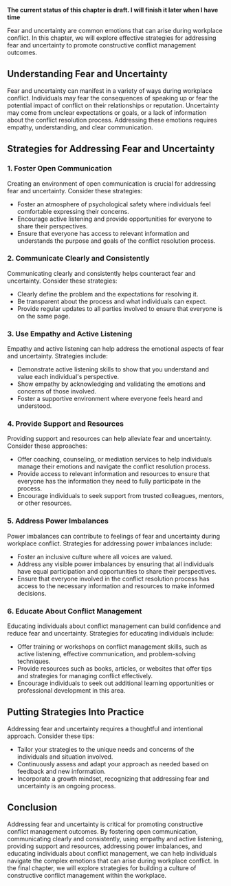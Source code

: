 **The current status of this chapter is draft. I will finish it later when I have time**

Fear and uncertainty are common emotions that can arise during workplace conflict. In this chapter, we will explore effective strategies for addressing fear and uncertainty to promote constructive conflict management outcomes.

Understanding Fear and Uncertainty
----------------------------------

Fear and uncertainty can manifest in a variety of ways during workplace conflict. Individuals may fear the consequences of speaking up or fear the potential impact of conflict on their relationships or reputation. Uncertainty may come from unclear expectations or goals, or a lack of information about the conflict resolution process. Addressing these emotions requires empathy, understanding, and clear communication.

Strategies for Addressing Fear and Uncertainty
----------------------------------------------

### 1. Foster Open Communication

Creating an environment of open communication is crucial for addressing fear and uncertainty. Consider these strategies:

* Foster an atmosphere of psychological safety where individuals feel comfortable expressing their concerns.
* Encourage active listening and provide opportunities for everyone to share their perspectives.
* Ensure that everyone has access to relevant information and understands the purpose and goals of the conflict resolution process.

### 2. Communicate Clearly and Consistently

Communicating clearly and consistently helps counteract fear and uncertainty. Consider these strategies:

* Clearly define the problem and the expectations for resolving it.
* Be transparent about the process and what individuals can expect.
* Provide regular updates to all parties involved to ensure that everyone is on the same page.

### 3. Use Empathy and Active Listening

Empathy and active listening can help address the emotional aspects of fear and uncertainty. Strategies include:

* Demonstrate active listening skills to show that you understand and value each individual's perspective.
* Show empathy by acknowledging and validating the emotions and concerns of those involved.
* Foster a supportive environment where everyone feels heard and understood.

### 4. Provide Support and Resources

Providing support and resources can help alleviate fear and uncertainty. Consider these approaches:

* Offer coaching, counseling, or mediation services to help individuals manage their emotions and navigate the conflict resolution process.
* Provide access to relevant information and resources to ensure that everyone has the information they need to fully participate in the process.
* Encourage individuals to seek support from trusted colleagues, mentors, or other resources.

### 5. Address Power Imbalances

Power imbalances can contribute to feelings of fear and uncertainty during workplace conflict. Strategies for addressing power imbalances include:

* Foster an inclusive culture where all voices are valued.
* Address any visible power imbalances by ensuring that all individuals have equal participation and opportunities to share their perspectives.
* Ensure that everyone involved in the conflict resolution process has access to the necessary information and resources to make informed decisions.

### 6. Educate About Conflict Management

Educating individuals about conflict management can build confidence and reduce fear and uncertainty. Strategies for educating individuals include:

* Offer training or workshops on conflict management skills, such as active listening, effective communication, and problem-solving techniques.
* Provide resources such as books, articles, or websites that offer tips and strategies for managing conflict effectively.
* Encourage individuals to seek out additional learning opportunities or professional development in this area.

Putting Strategies Into Practice
--------------------------------

Addressing fear and uncertainty requires a thoughtful and intentional approach. Consider these tips:

* Tailor your strategies to the unique needs and concerns of the individuals and situation involved.
* Continuously assess and adapt your approach as needed based on feedback and new information.
* Incorporate a growth mindset, recognizing that addressing fear and uncertainty is an ongoing process.

Conclusion
----------

Addressing fear and uncertainty is critical for promoting constructive conflict management outcomes. By fostering open communication, communicating clearly and consistently, using empathy and active listening, providing support and resources, addressing power imbalances, and educating individuals about conflict management, we can help individuals navigate the complex emotions that can arise during workplace conflict. In the final chapter, we will explore strategies for building a culture of constructive conflict management within the workplace.
